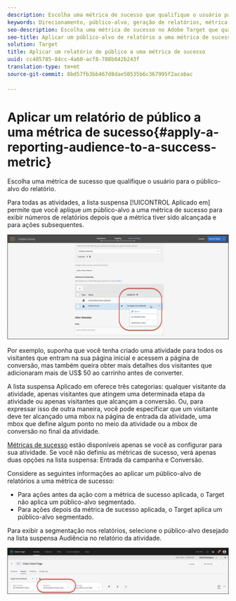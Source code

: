 ```yaml
---
description: Escolha uma métrica de sucesso que qualifique o usuário para o público-alvo do relatório.
keywords: Direcionamento, público-alvo, geração de relatórios, métrica de sucesso
seo-description: Escolha uma métrica de sucesso no Adobe Target que qualifica o usuário para o público-alvo de relatório.
seo-title: Aplicar um público-alvo de relatório a uma métrica de sucesso no Adobe Target
solution: Target
title: Aplicar um relatório de público a uma métrica de sucesso
uuid: cc485785-84cc-4a60-acf8-788b842b243f
translation-type: tm+mt
source-git-commit: 8bd57fb3bb467d8dae50535b6c367995f2acabac

---
```



# Aplicar um relatório de público a uma métrica de sucesso{#apply-a-reporting-audience-to-a-success-metric}

Escolha uma métrica de sucesso que qualifique o usuário para o público-alvo do relatório.

Para todas as atividades, a lista suspensa [!UICONTROL Aplicado em] permite que você aplique um público-alvo a uma métrica de sucesso para exibir números de relatórios depois que a métrica tiver sido alcançada e para ações subsequentes.

![](assets/success_metric.png)

Por exemplo, suponha que você tenha criado uma atividade para todos os visitantes que entram na sua página inicial e acessem a página de conversão, mas também queira obter mais detalhes dos visitantes que adicionaram mais de US$ 50 ao carrinho antes de converter.

A lista suspensa Aplicado em oferece três categorias: qualquer visitante da atividade, apenas visitantes que atingem uma determinada etapa da atividade ou apenas visitantes que alcançam a conversão. Ou, para expressar isso de outra maneira, você pode especificar que um visitante deve ter alcançado uma mbox na página de entrada da atividade, uma mbox que define algum ponto no meio da atividade ou a mbox de conversão no final da atividade.

[Métricas de sucesso](../c-activities/r-success-metrics/success-metrics.md#reference_D011575C85DA48E989A244593D9B9924) estão disponíveis apenas se você as configurar para sua atividade. Se você não definiu as métricas de sucesso, verá apenas duas opções na lista suspensa: Entrada da campanha e Conversão.

Considere as seguintes informações ao aplicar um público-alvo de relatórios a uma métrica de sucesso:

* Para ações antes da ação com a métrica de sucesso aplicada, o Target não aplica um público-alvo segmentado.
* Para ações depois da métrica de sucesso aplicada, o Target aplica um público-alvo segmentado.

Para exibir a segmentação nos relatórios, selecione o público-alvo desejado na lista suspensa Audiência no relatório da atividade.

![](assets/reporting_audience_dropdown.png)

